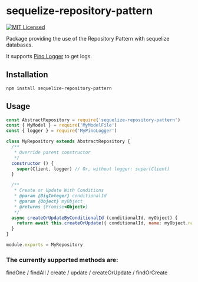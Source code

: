 # sequelize-repository-pattern

[![MIT Licensed](https://img.shields.io/badge/license-MIT-brightgreen.svg?style=flat-square)](licence.md)

Package providing the use of the Repository Pattern with sequelize databases.

It supports [Pino Logger](https://github.com/pinojs/pino) to get logs.

## Installation

```
npm install sequelize-repository-pattern
```

## Usage

```javascript
const AbstractRepository = require('sequelize-repository-pattern')
const { MyModel } = require('MyModelFile')
const { logger } = require('MyPinoLogger')

class MyRepository extends AbstractRepository {
  /**
   * Override parent constructor
   */
  constructor () {
    super(Client, logger) // Or, without logger: super(Client)
  }

  /**
   * Create or Update With Conditions
   * @param {BigInteger} conditionalId
   * @param {Object} myObject
   * @returns {Promise<Object>}
   */
  async createOrUpdateByConditionalId (conditionalId, myObject) {
    return await this.createOrUpdate({ conditionalId, name: myObject.name, isActive: true }, { where: { conditionalId } })
  }
}

module.exports = MyRepository
```

### The currently supported methods are:

  findOne / findAll / create / update / createOrUpdate / findOrCreate
